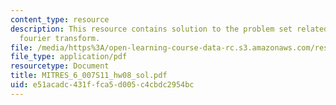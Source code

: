 ```yaml
---
content_type: resource
description: This resource contains solution to the problem set related to continuous-time
  fourier transform.
file: /media/https%3A/open-learning-course-data-rc.s3.amazonaws.com/res-6-007-signals-and-systems-spring-2011/e51acadc431ffca5d005c4cbdc2954bc_MITRES_6_007S11_hw08_sol.pdf
file_type: application/pdf
resourcetype: Document
title: MITRES_6_007S11_hw08_sol.pdf
uid: e51acadc-431f-fca5-d005-c4cbdc2954bc
---
```

